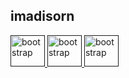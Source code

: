 ## imadisorn

<a href="" target="_blank" rel="noreferrer"> <img src="https://drive.usercontent.google.com/download?id=1ayU40L9D2U9Fj17bybZPfCyNS8JoVoA4&authuser=0" alt="bootstrap" width="55" height="50"/> </a>
<a href="" target="_blank" rel="noreferrer"> <img src="https://drive.usercontent.google.com/download?id=1LMOZbaN8j5ZDocDED13HKgLadPCjseSa&authuser=0" alt="bootstrap" width="55" height="50"/> </a>
<a href="" target="_blank" rel="noreferrer"> <img src="https://drive.usercontent.google.com/download?id=1y88kw3tvy1weH3YJUN5x3gsYuvtoLcNd&authuser=0" alt="bootstrap" width="55" height="50"/> </a>

